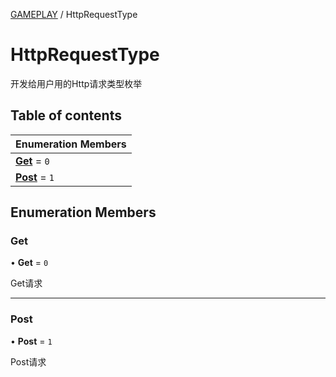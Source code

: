 [GAMEPLAY](../groups/Core.GAMEPLAY.md) / HttpRequestType

# HttpRequestType <Badge type="tip" text="Enumeration" /> <Score text="HttpRequestType" />

开发给用户用的Http请求类型枚举

## Table of contents

| Enumeration Members |
| :-----|
| **[Get](mw.HttpRequestType.md#get)** = ``0`` <br> |
| **[Post](mw.HttpRequestType.md#post)** = ``1`` <br> |

## Enumeration Members

### Get <Score text="Get" /> 

• **Get** = ``0``

Get请求

___

### Post <Score text="Post" /> 

• **Post** = ``1``

Post请求
